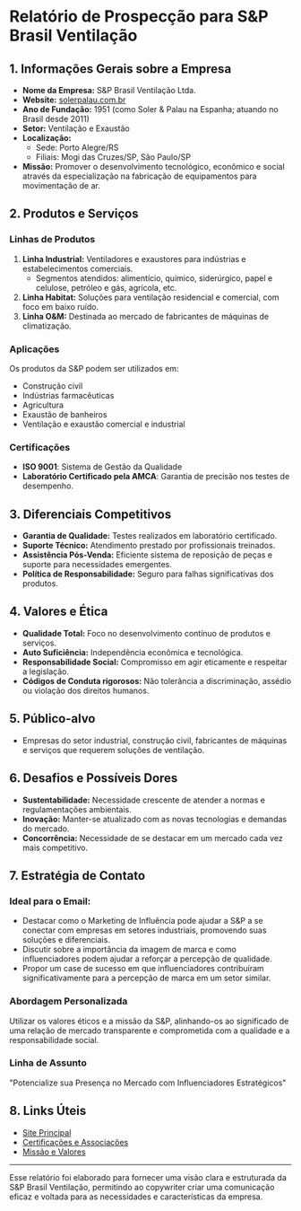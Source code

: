 # Relatório de Prospecção para S&P Brasil Ventilação

## 1. Informações Gerais sobre a Empresa

- **Nome da Empresa:** S&P Brasil Ventilação Ltda.
- **Website:** [solerpalau.com.br](http://www.solerpalau.com.br)
- **Ano de Fundação:** 1951 (como Soler & Palau na Espanha; atuando no Brasil desde 2011)
- **Setor:** Ventilação e Exaustão
- **Localização:** 
  - Sede: Porto Alegre/RS
  - Filiais: Mogi das Cruzes/SP, São Paulo/SP
- **Missão:** Promover o desenvolvimento tecnológico, econômico e social através da especialização na fabricação de equipamentos para movimentação de ar.

## 2. Produtos e Serviços

### Linhas de Produtos
1. **Linha Industrial:** Ventiladores e exaustores para indústrias e estabelecimentos comerciais. 
   - Segmentos atendidos: alimentício, químico, siderúrgico, papel e celulose, petróleo e gás, agrícola, etc.
2. **Linha Habitat:** Soluções para ventilação residencial e comercial, com foco em baixo ruído.
3. **Linha O&M:** Destinada ao mercado de fabricantes de máquinas de climatização.

### Aplicações
Os produtos da S&P podem ser utilizados em:
- Construção civil
- Indústrias farmacêuticas
- Agricultura
- Exaustão de banheiros
- Ventilação e exaustão comercial e industrial

### Certificações
- **ISO 9001**: Sistema de Gestão da Qualidade
- **Laboratório Certificado pela AMCA**: Garantia de precisão nos testes de desempenho.

## 3. Diferenciais Competitivos
- **Garantia de Qualidade:** Testes realizados em laboratório certificado.
- **Suporte Técnico:** Atendimento prestado por profissionais treinados.
- **Assistência Pós-Venda:** Eficiente sistema de reposição de peças e suporte para necessidades emergentes.
- **Política de Responsabilidade:** Seguro para falhas significativas dos produtos.

## 4. Valores e Ética
- **Qualidade Total:** Foco no desenvolvimento contínuo de produtos e serviços.
- **Auto Suficiência:** Independência econômica e tecnológica.
- **Responsabilidade Social:** Compromisso em agir eticamente e respeitar a legislação.
- **Códigos de Conduta rigorosos:** Não tolerância a discriminação, assédio ou violação dos direitos humanos.

## 5. Público-alvo
- Empresas do setor industrial, construção civil, fabricantes de máquinas e serviços que requerem soluções de ventilação.

## 6. Desafios e Possíveis Dores
- **Sustentabilidade:** Necessidade crescente de atender a normas e regulamentações ambientais.
- **Inovação:** Manter-se atualizado com as novas tecnologias e demandas do mercado.
- **Concorrência:** Necessidade de se destacar em um mercado cada vez mais competitivo.

## 7. Estratégia de Contato
### Ideal para o Email:
- Destacar como o Marketing de Influência pode ajudar a S&P a se conectar com empresas em setores industriais, promovendo suas soluções e diferenciais.
- Discutir sobre a importância da imagem de marca e como influenciadores podem ajudar a reforçar a percepção de qualidade.
- Propor um case de sucesso em que influenciadores contribuíram significativamente para a percepção de marca em um setor similar.

### Abordagem Personalizada
Utilizar os valores éticos e a missão da S&P, alinhando-os ao significado de uma relação de mercado transparente e comprometida com a qualidade e a responsabilidade social.

### Linha de Assunto
"Potencialize sua Presença no Mercado com Influenciadores Estratégicos"

## 8. Links Úteis
- [Site Principal](http://www.solerpalau.com.br)
- [Certificações e Associações](https://solerpalau.com.br/index.php/home/certificacoesassociacoes)
- [Missão e Valores](https://solerpalau.com.br/index.php/home/aempresa)

---

Esse relatório foi elaborado para fornecer uma visão clara e estruturada da S&P Brasil Ventilação, permitindo ao copywriter criar uma comunicação eficaz e voltada para as necessidades e características da empresa.